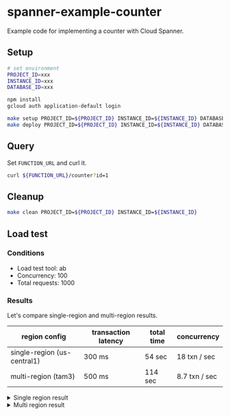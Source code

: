 # spanner-example-counter

Example code for implementing a counter with Cloud Spanner.

## Setup

```sh
# set environment
PROJECT_ID=xxx
INSTANCE_ID=xxx
DATABASE_ID=xxx

npm install
gcloud auth application-default login

make setup PROJECT_ID=${PROJECT_ID} INSTANCE_ID=${INSTANCE_ID} DATABASE_ID=${DATABASE_ID}
make deploy PROJECT_ID=${PROJECT_ID} INSTANCE_ID=${INSTANCE_ID} DATABASE_ID=${DATABASE_ID}
```

## Query

Set `FUNCTION_URL` and curl it.

```sh
curl ${FUNCTION_URL}/counter?id=1
```

## Cleanup

```sh
make clean PROJECT_ID=${PROJECT_ID} INSTANCE_ID=${INSTANCE_ID}
```

## Load test

### Conditions

* Load test tool: ab
* Concurrency: 100
* Total requests: 1000

### Results

Let's compare single-region and multi-region results.

| region config | transaction latency | total time | concurrency |
|---------------|---------------------|------------|-------------|
| single-region (us-central1) | 300 ms | 54 sec | 18 txn / sec | 
| multi-region (tam3) | 500 ms | 114 sec | 8.7 txn / sec | 


<details>
  <summary>Single region result</summary>
  <pre>$ ab -n 1000 -c 100 ${FUNCTION_URL}/counter?id=1
This is ApacheBench, Version 2.3 <$Revision: 1796539 $>
Copyright 1996 Adam Twiss, Zeus Technology Ltd, http://www.zeustech.net/
Licensed to The Apache Software Foundation, http://www.apache.org/
 
Benchmarking xxx.cloudfunctions.net (be patient)
Completed 100 requests
Completed 200 requests
Completed 300 requests
Completed 400 requests
Completed 500 requests
Completed 600 requests
Completed 700 requests
Completed 800 requests
Completed 900 requests
Completed 1000 requests
Finished 1000 requests


Server Software:        Google
Server Hostname:        xxx.cloudfunctions.net
Server Port:            443
SSL/TLS Protocol:       TLSv1.2,ECDHE-RSA-AES128-GCM-SHA256,2048,128
TLS Server Name:        xxx.cloudfunctions.net

Document Path:          /counter?id=1
Document Length:        5 bytes

Concurrency Level:      100
Time taken for tests:   54.925 seconds
Complete requests:      1000
Failed requests:        0
Total transferred:      314600 bytes
HTML transferred:       5000 bytes
Requests per second:    18.21 [#/sec] (mean)
Time per request:       5492.501 [ms] (mean)
Time per request:       54.925 [ms] (mean, across all concurrent requests)
Transfer rate:          5.59 [Kbytes/sec] received

Connection Times (ms)
              min  mean[+/-sd] median   max
Connect:       57  152 238.8     71     999
Processing:   456 4986 1862.1   4862   13670
Waiting:      456 4985 1862.2   4862   13670
Total:       1259 5138 1819.9   4962   13748

Percentage of the requests served within a certain time (ms)
  50%   4962
  66%   5699
  75%   6035
  80%   6539
  90%   7225
  95%   8262
  98%   9568
  99%  11561
 100%  13748 (longest request)
</pre>
</details>

<details>
  <summary>Multi region result</summary>
  <pre>$ ab -n 1000 -c 100 ${FUNCTION_URL}/counter?id=1
This is ApacheBench, Version 2.3 <$Revision: 1796539 $>
Copyright 1996 Adam Twiss, Zeus Technology Ltd, http://www.zeustech.net/
Licensed to The Apache Software Foundation, http://www.apache.org/

Benchmarking xxx.cloudfunctions.net (be patient)
Completed 100 requests
Completed 200 requests
Completed 300 requests
Completed 400 requests
Completed 500 requests
Completed 600 requests
Completed 700 requests
Completed 800 requests
Completed 900 requests
Completed 1000 requests
Finished 1000 requests


Server Software:        Google
Server Hostname:        xxx.cloudfunctions.net
Server Port:            443
SSL/TLS Protocol:       TLSv1.2,ECDHE-RSA-AES128-GCM-SHA256,2048,128
TLS Server Name:        xxx.cloudfunctions.net

Document Path:          /counter?id=1
Document Length:        5 bytes

Concurrency Level:      100
Time taken for tests:   114.440 seconds
Complete requests:      1000
Failed requests:        0
Total transferred:      314952 bytes
HTML transferred:       5000 bytes
Requests per second:    8.74 [#/sec] (mean)
Time per request:       11443.989 [ms] (mean)
Time per request:       114.440 [ms] (mean, across all concurrent requests)
Transfer rate:          2.69 [Kbytes/sec] received

Connection Times (ms)
              min  mean[+/-sd] median   max
Connect:       60  152 223.2     73    1116
Processing:   740 10520 3032.8  10378   20824
Waiting:      740 10520 3032.9  10374   20824
Total:       1161 10672 2971.4  10512   21751

Percentage of the requests served within a certain time (ms)
  50%  10512
  66%  12013
  75%  12432
  80%  12799
  90%  14560
  95%  15159
  98%  16325
  99%  17819
 100%  21751 (longest request)
</pre>
</details>
